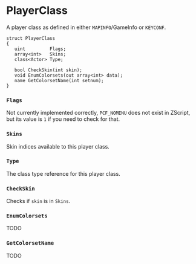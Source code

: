# PlayerClass

A player class as defined in either `MAPINFO`/GameInfo or `KEYCONF`.

```
struct PlayerClass
{
   uint         Flags;
   array<int>   Skins;
   class<Actor> Type;

   bool CheckSkin(int skin);
   void EnumColorsets(out array<int> data);
   name GetColorsetName(int setnum);
}
```

### `Flags`

Not currently implemented correctly, `PCF_NOMENU` does not exist in ZScript,
but its value is `1` if you need to check for that.

### `Skins`

Skin indices available to this player class.

### `Type`

The class type reference for this player class.

### `CheckSkin`

Checks if `skin` is in `Skins`.

### `EnumColorsets`

TODO

### `GetColorsetName`

TODO

<!-- EOF -->
